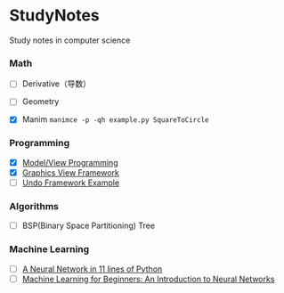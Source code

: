 # StudyNotes
Study notes in computer science

### Math

- [ ] Derivative（导数）
- [ ] Geometry

- [x] Manim `manimce -p -qh example.py SquareToCircle`


### Programming

- [x] [Model/View Programming](https://doc.qt.io/qt-6/model-view-programming.html)
- [x] [Graphics View Framework](https://doc.qt.io/qt-6/graphicsview.html)
- [ ] [Undo Framework Example](https://doc.qt.io/qt-6/qtwidgets-tools-undoframework-example.html)

### Algorithms

- [ ] BSP(Binary Space Partitioning) Tree

### Machine Learning

- [ ] [A Neural Network in 11 lines of Python](https://iamtrask.github.io/2015/07/12/basic-python-network/)
- [ ] [Machine Learning for Beginners: An Introduction to Neural Networks](https://victorzhou.com/blog/intro-to-neural-networks/)